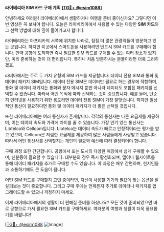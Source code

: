 **라이베리아 SIM 카드 구매 계획 [[TG💪+ @esim1088](https://t.me/s/esim1088)]**

안녕하세요 여러분! 라이베리아에서 생활하거나 여행을 준비 중이신가요? 그렇다면 이번 영상은 꼭 보셔야 합니다. 오늘은 라이베리아에서 사용할 수 있는 다양한 **SIM 카드**와 그 선택 방법에 대해 깊이 들어가고자 합니다.

라이베리아는 아프리카의 서쪽에 위치한 나라로, 점점 더 많은 관광객들이 방문하고 있는 곳입니다. 하지만 이곳에서 스마트폰을 사용하려면 반드시 SIM 카드를 구매해야 합니다. 만약 공항에 도착하면 즉시 필요한 SIM 카드를 구매할 수 있는 여러 장소가 있지만, 미리 준비하는 것이 더 편리합니다. 특히나 처음 방문하시는 분들이라면 더욱 그러하겠죠.

라비아에서는 주로 두 가지 유형의 SIM 카드를 제공합니다: 데이터 전용 SIM과 통화 및 데이터 패키지 SIM입니다. 데이터 전용 SIM은 데이터만 필요로 하는 경우에 적합하며, 통화 및 데이터 패키지는 통화와 문자 메시지 뿐만 아니라 데이터도 포함된 패키지를 선택할 수 있습니다. 따라서 어떤 목적에 따라 선택하는 것이 중요합니다. 예를 들어, 단순히 인터넷을 사용하기 위한 용도라면 데이터 전용 SIM이 가장 알맞습니다. 하지만 일상적인 통신이 필요하다면 통화 및 데이터 패키지가 더 좋은 선택일 것입니다.

또한 라이베리아에는 여러 통신사가 존재합니다. 각각의 통신사는 다른 요금제를 제공하며, 이는 데이터 속도와 가격에 차이를 줄 수 있습니다. 가장 인기 있는 통신사는 Libtelco와 Cellcom입니다. Libtelco는 데이터 속도가 빠르고 안정적이라는 평가를 받고 있으며, Cellcom은 저렴한 요금제를 제공하여 많은 사람들에게 사랑받고 있습니다. 따라서 어떤 통신사를 선택할지는 개인의 필요와 예산에 따라 결정되어야 합니다.

구매 과정 또한 간단합니다. 공항에서 또는 도시의 다양한 매장에서 쉽게 구매할 수 있으며, 신분증이 필요할 수 있습니다. 대부분의 경우 즉시 활성화되며, 앱이나 웹사이트를 통해 데이터 패키지를 추가로 구매할 수도 있습니다. 이 과정은 매우 간편하며, 현지인들과 소통하기에도 큰 도움이 됩니다.

어떤 SIM 카드를 구매할지 고민 중이라면, 자신이 사용할 기기와 필요에 맞는 옵션을 잘 살펴보는 것이 중요합니다. 그리고 구매 후에는 언제든지 추가로 데이터나 패키지를 업그레이드할 수 있으니 걱정하지 마세요.

이제 라이베리아에서의 생활이 더 편해질 준비를 하셨나요? 모든 것이 준비되었으면 바로 공항으로 가서 필요한 SIM 카드를 구매하세요. 여러분의 여행과 생활이 더욱 풍요롭기를 바랍니다!

[[TG💪+ @esim1088](https://t.me/s/esim1088) ![Image](https://i.postimg.cc/Y0z9fWf4/image.png)]